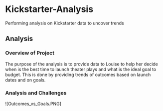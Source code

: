 # Kickstarter-Analysis
Performing analysis on Kickstarter data to uncover trends

## **Analysis**

### **Overview of Project**
The purpose of the analysis is to provide data to Louise to help her decide when is the best time to launch theater plays and what is the ideal goal to budget. This is done by providing trends of outcomes based on launch dates and on goals.

### **Analysis and Challenges**
![Outcomes_vs_Goals.PNG]
